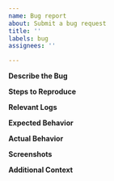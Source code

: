 ```yaml
---
name: Bug report
about: Submit a bug request
title: ''
labels: bug
assignees: ''

---
```


[//]: #  (Please do not include your AWS account or credentials as part of the bug request.)

**Describe the Bug**

[//]: #  (Please describe the behavior that you are seeing with as many details as possible including logs from AGC, CloudWatch snippets and CloudFormation errors if relevant.)


**Steps to Reproduce**

[//]: #  (Include a list of steps that can be used to reproduce the bug.)


**Relevant Logs**

[//]: #  (The logs that where obtained by running the commands here. Please run the command with "-v" so that we can see the verbose logs.)


**Expected Behavior**

[//]: #  (A clear and concise description of what you expected to happen.)


**Actual Behavior**

[//]: #  (A clear and concise description of what actually happened.)


**Screenshots**

[//]: #  (If applicable, add screenshots to help explain your problem.)


**Additional Context**

[//]: #  (Add any other context about the problem here.)


